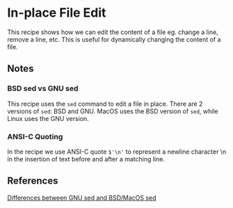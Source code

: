 # In-place File Edit

This recipe shows how we can edit the content of a file eg. change a line, remove a line, etc. This is useful for dynamically changing the content of a file.

## Notes

### BSD sed vs GNU sed

This recipe uses the `sed` command to edit a file in place. There are 2 versions of `sed`: BSD and GNU. MacOS uses the BSD version of `sed`, while Linux uses the GNU version.

### ANSI-C Quoting

In the recipe we use ANSI-C quote `$'\n'` to represent a newline character \n in the insertion of text before and after a matching line.

## References

[Differences between GNU sed and BSD/MacOS sed](https://stackoverflow.com/questions/24275070/sed-not-giving-me-correct-substitute-operation-for-newline-with-mac-difference)

